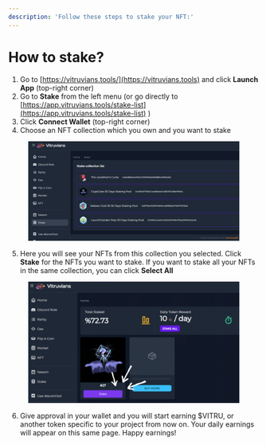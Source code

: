 ```yaml
---
description: 'Follow these steps to stake your NFT:'
---
```


# How to stake?

1. Go to [https://vitruvians.tools/](https://vitruvians.tools) and click **Launch App** (top-right corner)
2. Go to **Stake** from the left menu (or go directly to [https://app.vitruvians.tools/stake-list](https://app.vitruvians.tools/stake-list) )
3. Click **Connect Wallet** (top-right corner)&#x20;
4. Choose an NFT collection which you own and you want to stake

<figure><img src="../.gitbook/assets/image.png" alt=""><figcaption></figcaption></figure>

5. Here you will see your NFTs from this collection you selected. Click **Stake** for the NFTs you want to stake. If you want to stake all your NFTs in the same collection, you can click **Select All**

<figure><img src="../.gitbook/assets/Stake (1).gif" alt=""><figcaption></figcaption></figure>

6. Give approval in your wallet and you will start earning $VITRU, or another token specific to your project from now on. Your daily earnings will appear on this same page. Happy earnings!
